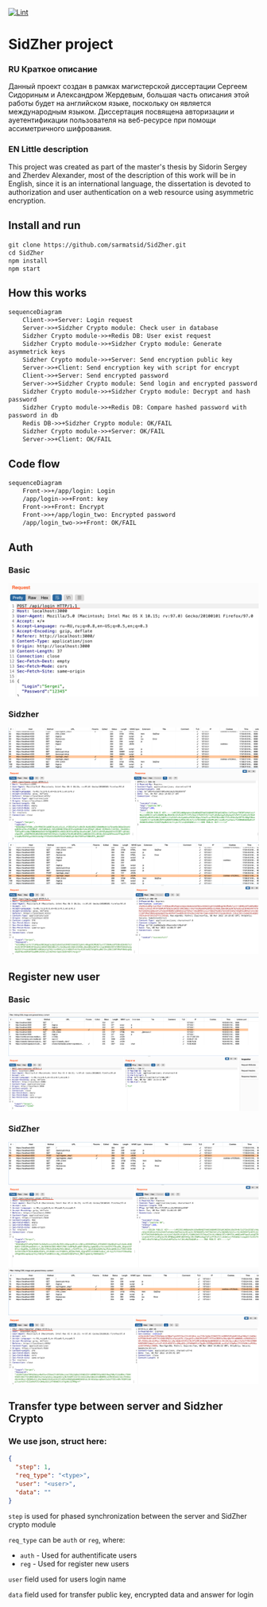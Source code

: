 [![Lint](https://github.com/sarmatsid/SidZher/actions/workflows/lint.yml/badge.svg)](https://github.com/sarmatsid/SidZher/actions/workflows/lint.yml)

# SidZher project

### RU Краткое описание
Данный проект создан в рамках магистерской диссертации Сергеем Сидориным и Александром Жердевым, большая часть описания этой работы будет на английском языке, поскольку он является международным языком. Диссертация посвящена авторизации и ауетентификации пользователя на веб-ресурсе при помощи ассиметричного шифрования. 

### EN Little description
This project was created as part of the master's thesis by Sidorin Sergey and Zherdev Alexander, most of the description of this work will be in English, since it is an international language, the dissertation is devoted to authorization and user authentication on a web resource using asymmetric encryption.


## Install and run

```shell
git clone https://github.com/sarmatsid/SidZher.git
cd SidZher
npm install
npm start
```


## How this works
```mermaid
sequenceDiagram
    Client->>+Server: Login request
    Server->>+Sidzher Crypto module: Check user in database
    Sidzher Crypto module->>+Redis DB: User exist request
    Sidzher Crypto module->>+Sidzher Crypto module: Generate asymmetrick keys 
    Sidzher Crypto module->>+Server: Send encryption public key
    Server->>+Client: Send encryption key with script for encrypt
    Client->>+Server: Send encrypted password
    Server->>+Sidzher Crypto module: Send login and encrypted password
    Sidzher Crypto module->>+Sidzher Crypto module: Decrypt and hash password
    Sidzher Crypto module->>+Redis DB: Compare hashed password with password in db
    Redis DB->>+Sidzher Crypto module: OK/FAIL
    Sidzher Crypto module->>+Server: OK/FAIL
    Server->>+Client: OK/FAIL
```

## Code flow

```mermaid
sequenceDiagram
    Front->>+/app/login: Login
    /app/login->>+Front: key
    Front->>+Front: Encrypt
    Front->>+/app/login_two: Encrypted password
    /app/login_two->>+Front: OK/FAIL
```

## Auth
### Basic
![Simple login](./images/before/login_request.png)

### Sidzher
![Login step 1](./images/after/login_request_step1.png)
![Login step 3](./images/after/login_request_step3.png)

## Register new user
### Basic
![Simple reg](./images/before/reg_request.png)
### SidZher
![Reg step 1](./images/after/reg_request_step1.png)
![Reg step 3](./images/after/reg_request_step3.png)

## Transfer type between server and Sidzher Crypto

### We use json, struct here:

```json
{
  "step": 1,
  "req_type": "<type>",
  "user": "<user>",
  "data": ""
}

```

`step` is used for phased synchronization between the server and SidZher crypto module

`req_type` can be `auth` or `reg`, where:

- `auth` - Used for authentificate users
- `reg` - Used for register new users

`user` field used for users login name

`data` field used for transfer public key, encrypted data and answer for login

